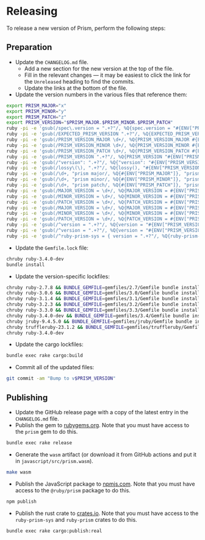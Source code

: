 # Releasing

To release a new version of Prism, perform the following steps:

## Preparation

* Update the `CHANGELOG.md` file.
  * Add a new section for the new version at the top of the file.
  * Fill in the relevant changes — it may be easiest to click the link for the `Unreleased` heading to find the commits.
  * Update the links at the bottom of the file.
* Update the version numbers in the various files that reference them:

```sh
export PRISM_MAJOR="x"
export PRISM_MINOR="y"
export PRISM_PATCH="z"
export PRISM_VERSION="$PRISM_MAJOR.$PRISM_MINOR.$PRISM_PATCH"
ruby -pi -e 'gsub(/spec\.version = ".+?"/, %Q{spec.version = "#{ENV["PRISM_VERSION"]}"})' prism.gemspec
ruby -pi -e 'gsub(/EXPECTED_PRISM_VERSION ".+?"/, %Q{EXPECTED_PRISM_VERSION "#{ENV["PRISM_VERSION"]}"})' ext/prism/extension.h
ruby -pi -e 'gsub(/PRISM_VERSION_MAJOR \d+/, %Q{PRISM_VERSION_MAJOR #{ENV["PRISM_MAJOR"]}})' include/prism/version.h
ruby -pi -e 'gsub(/PRISM_VERSION_MINOR \d+/, %Q{PRISM_VERSION_MINOR #{ENV["PRISM_MINOR"]}})' include/prism/version.h
ruby -pi -e 'gsub(/PRISM_VERSION_PATCH \d+/, %Q{PRISM_VERSION_PATCH #{ENV["PRISM_PATCH"]}})' include/prism/version.h
ruby -pi -e 'gsub(/PRISM_VERSION ".+?"/, %Q{PRISM_VERSION "#{ENV["PRISM_VERSION"]}"})' include/prism/version.h
ruby -pi -e 'gsub(/"version": ".+?"/, %Q{"version": "#{ENV["PRISM_VERSION"]}"})' javascript/package.json
ruby -pi -e 'gsub(/lossy\(\), ".+?"/, %Q{lossy(), "#{ENV["PRISM_VERSION"]}"})' rust/ruby-prism-sys/tests/utils_tests.rs
ruby -pi -e 'gsub(/\d+, "prism major/, %Q{#{ENV["PRISM_MAJOR"]}, "prism major})' templates/java/org/prism/Loader.java.erb
ruby -pi -e 'gsub(/\d+, "prism minor/, %Q{#{ENV["PRISM_MINOR"]}, "prism minor})' templates/java/org/prism/Loader.java.erb
ruby -pi -e 'gsub(/\d+, "prism patch/, %Q{#{ENV["PRISM_PATCH"]}, "prism patch})' templates/java/org/prism/Loader.java.erb
ruby -pi -e 'gsub(/MAJOR_VERSION = \d+/, %Q{MAJOR_VERSION = #{ENV["PRISM_MAJOR"]}})' templates/javascript/src/deserialize.js.erb
ruby -pi -e 'gsub(/MINOR_VERSION = \d+/, %Q{MINOR_VERSION = #{ENV["PRISM_MINOR"]}})' templates/javascript/src/deserialize.js.erb
ruby -pi -e 'gsub(/PATCH_VERSION = \d+/, %Q{PATCH_VERSION = #{ENV["PRISM_PATCH"]}})' templates/javascript/src/deserialize.js.erb
ruby -pi -e 'gsub(/MAJOR_VERSION = \d+/, %Q{MAJOR_VERSION = #{ENV["PRISM_MAJOR"]}})' templates/lib/prism/serialize.rb.erb
ruby -pi -e 'gsub(/MINOR_VERSION = \d+/, %Q{MINOR_VERSION = #{ENV["PRISM_MINOR"]}})' templates/lib/prism/serialize.rb.erb
ruby -pi -e 'gsub(/PATCH_VERSION = \d+/, %Q{PATCH_VERSION = #{ENV["PRISM_PATCH"]}})' templates/lib/prism/serialize.rb.erb
ruby -pi -e 'gsub(/^version = ".+?"/, %Q{version = "#{ENV["PRISM_VERSION"]}"})' rust/ruby-prism-sys/Cargo.toml
ruby -pi -e 'gsub(/^version = ".+?"/, %Q{version = "#{ENV["PRISM_VERSION"]}"})' rust/ruby-prism/Cargo.toml
ruby -pi -e 'gsub(/^ruby-prism-sys = { version = ".+?"/, %Q{ruby-prism-sys = { version = "#{ENV["PRISM_VERSION"]}"})' rust/ruby-prism/Cargo.toml
```

* Update the `Gemfile.lock` file:

```sh
chruby ruby-3.4.0-dev
bundle install
```

* Update the version-specific lockfiles:

```sh
chruby ruby-2.7.8 && BUNDLE_GEMFILE=gemfiles/2.7/Gemfile bundle install
chruby ruby-3.0.6 && BUNDLE_GEMFILE=gemfiles/3.0/Gemfile bundle install
chruby ruby-3.1.4 && BUNDLE_GEMFILE=gemfiles/3.1/Gemfile bundle install
chruby ruby-3.2.3 && BUNDLE_GEMFILE=gemfiles/3.2/Gemfile bundle install
chruby ruby-3.3.0 && BUNDLE_GEMFILE=gemfiles/3.3/Gemfile bundle install
chruby ruby-3.4.0-dev && BUNDLE_GEMFILE=gemfiles/3.4/Gemfile bundle install
chruby jruby-9.4.5.0 && BUNDLE_GEMFILE=gemfiles/jruby/Gemfile bundle install
chruby truffleruby-23.1.2 && BUNDLE_GEMFILE=gemfiles/truffleruby/Gemfile bundle install
chruby ruby-3.4.0-dev
```

* Update the cargo lockfiles:

```sh
bundle exec rake cargo:build
```

* Commit all of the updated files:

```sh
git commit -am "Bump to v$PRISM_VERSION"
```

## Publishing

* Update the GitHub release page with a copy of the latest entry in the `CHANGELOG.md` file.
* Publish the gem to [rubygems.org](rubygems.org). Note that you must have access to the `prism` gem to do this.

```sh
bundle exec rake release
```

* Generate the `wasm` artifact (or download it from GitHub actions and put it in `javascript/src/prism.wasm`).

```sh
make wasm
```

* Publish the JavaScript package to [npmjs.com](npmjs.com). Note that you must have access to the `@ruby/prism` package to do this.

```sh
npm publish
```

* Publish the rust crate to [crates.io](crates.io). Note that you must have access to the `ruby-prism-sys` and `ruby-prism` crates to do this.

```sh
bundle exec rake cargo:publish:real
```
